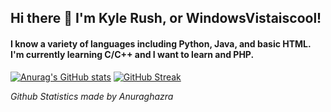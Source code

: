 ## Hi there 👋 I'm Kyle Rush, or WindowsVistaiscool!
#### I know a variety of languages including Python, Java, and basic HTML. I'm currently learning C/C++ and I want to learn and PHP.

[![Anurag's GitHub stats](https://github-readme-stats.vercel.app/api?username=WindowsVistaisCool&show_icons=true&theme=dark)](https://github.com/anuraghazra/github-readme-stats) [![GitHub Streak](https://github-readme-streak-stats.herokuapp.com/?user=WindowsVistaisCool&theme=dark)](https://git.io/streak-stats&theme=dark)

_Github Statistics made by Anuraghazra_
